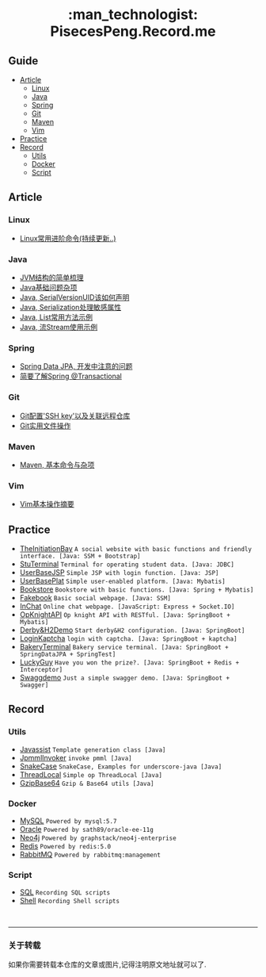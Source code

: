 <h1 align="center"> :man_technologist: PisecesPeng.Record.me </h1>

<h2> Guide </h2>

- [Article](#article)
  - [Linux](#linux)
  - [Java](#java)
  - [Spring](#spring)
  - [Git](#git)
  - [Maven](#maven)
  - [Vim](#vim)
- [Practice](#practice)
- [Record](#record)
  - [Utils](#utils)
  - [Docker](#docker)
  - [Script](#script)

## Article

### Linux

- [Linux常用进阶命令(持续更新..)](Article/Linux/LinuxCommandMemo(ContinuousUpdate..).md)

### Java

- [JVM结构的简单梳理](Article/Java/JVMStructure.md)
- [Java基础问题杂项](Article/Java/JavaBasicQuestion.md)
- [Java, SerialVersionUID该如何声明](Article/Java/JavaSerializationDeclareSerialVersionUID.md)
- [Java, Serialization处理敏感属性](Article/Java/JavaSerializationHandlingSensitiveAttributes.md)
- [Java, List常用方法示例](Article/Java/JavaIntroductionToTheListMethod.md)
- [Java, 流Stream使用示例](Article/Java/JavaStreamUsageExample.md)

### Spring

- [Spring Data JPA, 开发中注意的问题](Article/Framework/Spring/SpringDataJPAProblemsEncounteredInDevelopment.md)
- [简要了解Spring @Transactional](Article/Framework/Spring/BrieflyUnderstandSpringTransactional.md)


### Git

- [Git配置'SSH key'以及关联远程仓库](Article/Tools/GitConfiguresSSHkeyAndAssociatedRemoteRepository.md)
- [Git实用文件操作](Article/Tools/BrieflyDescribeGitsFileOperations.md)

### Maven

- [Maven, 基本命令与杂项](Article/Tools/MavenSuitableForUsingItsCommand.md)

### Vim

- [Vim基本操作摘要](Article/Tools/SummaryOfVimBasicOperations.md)

## Practice

- [TheInitiationBay](https://github.com/PisecesPeng/SampleWare/tree/master/TheInitiationBay) ``` A social website with basic functions and friendly interface. [Java: SSM + Bootstrap] ```
- [StuTerminal](https://github.com/PisecesPeng/SampleWare/tree/master/StuTerminal) ``` Terminal for operating student data. [Java: JDBC] ```
- [UserBaseJSP](https://github.com/PisecesPeng/SampleWare/tree/master/UserBaseJSP) ``` Simple JSP with login function. [Java: JSP] ```
- [UserBasePlat](https://github.com/PisecesPeng/SampleWare/tree/master/UserBasePlat) ``` Simple user-enabled platform. [Java: Mybatis] ```
- [Bookstore](https://github.com/PisecesPeng/SampleWare/tree/master/BookStore) ``` Bookstore with basic functions. [Java: Spring + Mybatis] ```
- [Fakebook](https://github.com/PisecesPeng/SampleWare/tree/master/Fakebook) ``` Basic social webpage. [Java: SSM] ```
- [InChat](https://github.com/PisecesPeng/SampleWare/tree/master/InChat) ``` Online chat webpage. [JavaScript: Express + Socket.IO] ```
- [OpKnightAPI](https://github.com/PisecesPeng/SampleWare/tree/master/OpKnightAPI) ``` Op knight API with RESTful. [Java: SpringBoot + Mybatis] ```
- [Derby&H2Demo](https://github.com/PisecesPeng/SampleWare/tree/master/Derby%26H2Demo) ``` Start derby&H2 configuration. [Java: SpringBoot] ```
- [LoginKaptcha](https://github.com/PisecesPeng/SampleWare/tree/master/LoginKaptcha) ``` login with captcha. [Java: SpringBoot + kaptcha] ```
- [BakeryTerminal](https://github.com/PisecesPeng/SampleWare/tree/master/BakeryTerminal) ``` Bakery service terminal. [Java: SpringBoot + SpringDataJPA + SpringTest] ```
- [LuckyGuy](https://github.com/PisecesPeng/SampleWare/tree/master/LuckyGuy) ``` Have you won the prize?. [Java: SpringBoot + Redis + Interceptor] ```
- [Swaggdemo](https://github.com/PisecesPeng/SampleWare/tree/master/Swaggdemo) ``` Just a simple swagger demo. [Java: SpringBoot + Swagger] ```

## Record

### Utils

- [Javassist](https://github.com/PisecesPeng/PisecesPeng.record.me/tree/master/JavaUtils/Javassist) ``` Template generation class [Java] ```
- [JpmmlInvoker](https://github.com/PisecesPeng/PisecesPeng.record.me/tree/master/JavaUtils/JpmmlInvoker) ``` invoke pmml [Java] ```
- [SnakeCase](https://github.com/PisecesPeng/PisecesPeng.record.me/tree/master/JavaUtils/SnakeCase) ``` SnakeCase, Examples for underscore-java [Java] ```
- [ThreadLocal](https://github.com/PisecesPeng/PisecesPeng.record.me/tree/master/JavaUtils/ThreadLocal) ``` Simple op ThreadLocal [Java] ```
- [GzipBase64](https://github.com/PisecesPeng/PisecesPeng.record.me/tree/master/JavaUtils/GzipBase64) ``` Gzip & Base64 utils [Java] ```

### Docker

- [MySQL](https://github.com/PisecesPeng/PisecesPeng.record.me/tree/master/Docker/MySQL) ``` Powered by mysql:5.7 ```
- [Oracle](https://github.com/PisecesPeng/PisecesPeng.record.me/tree/master/Docker/Oracle-ee-11g) ``` Powered by sath89/oracle-ee-11g ```
- [Neo4j](https://github.com/PisecesPeng/PisecesPeng.record.me/tree/master/Docker/Neo4j-enterprise) ``` Powered by graphstack/neo4j-enterprise ```
- [Redis](https://github.com/PisecesPeng/PisecesPeng.record.me/tree/master/Docker/Redis) ``` Powered by redis:5.0 ```
- [RabbitMQ](https://github.com/PisecesPeng/PisecesPeng.record.me/tree/master/Docker/RabbitMQ) ``` Powered by rabbitmq:management ``` 

### Script

- [SQL](https://github.com/PisecesPeng/PisecesPeng.record.me/tree/master/Script/SQL) ``` Recording SQL scripts ```
- [Shell](https://github.com/PisecesPeng/PisecesPeng.record.me/tree/master/Script/Shell) ``` Recording Shell scripts ```

<br/>

<hr>

<h3> 关于转载 </h3>

如果你需要转载本仓库的文章或图片,记得注明原文地址就可以了.